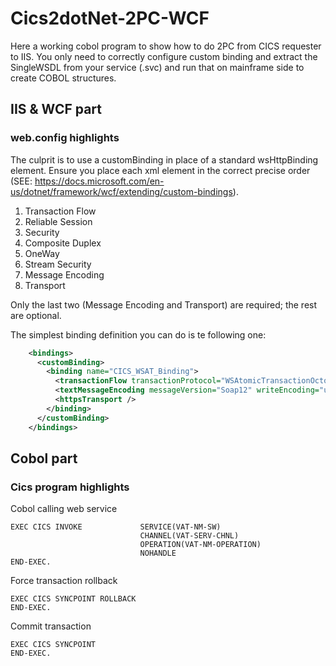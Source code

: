 # Cics2dotNet-2PC-WCF
Here a working cobol program to show how to do 2PC from CICS requester to IIS. You only need to correctly configure custom binding and extract the SingleWSDL from your service (.svc) and run that on mainframe side to create COBOL structures.

## IIS & WCF part
### web.config highlights
The culprit is to use a customBinding in place of a standard wsHttpBinding element. Ensure you place each xml element in the correct precise order (SEE: https://docs.microsoft.com/en-us/dotnet/framework/wcf/extending/custom-bindings). 

1. Transaction Flow
2. Reliable Session
4. Security
5. Composite Duplex
6. OneWay
7. Stream Security
8. Message Encoding
9. Transport

Only the last two (Message Encoding and Transport) are required; the rest are optional.

The simplest binding definition you can do is te following one: 
```xml
    <bindings>
      <customBinding>
        <binding name="CICS_WSAT_Binding">
          <transactionFlow transactionProtocol="WSAtomicTransactionOctober2004" allowWildcardAction="false" />
          <textMessageEncoding messageVersion="Soap12" writeEncoding="utf-8" />
          <httpsTransport />
        </binding>
      </customBinding>
    </bindings>
```

## Cobol part

### Cics program highlights

Cobol calling web service
```cobol
EXEC CICS INVOKE             SERVICE(VAT-NM-SW)               
                             CHANNEL(VAT-SERV-CHNL)           
                             OPERATION(VAT-NM-OPERATION)      
                             NOHANDLE                         
END-EXEC.  
```

Force transaction rollback
```cobol
EXEC CICS SYNCPOINT ROLLBACK
END-EXEC. 
```

Commit transaction
```cobol
EXEC CICS SYNCPOINT
END-EXEC. 
```
